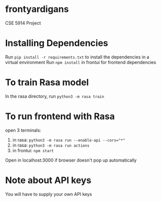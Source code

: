# frontyardigans
CSE 5914 Project

# Installing Dependencies

Run ```pip install -r requirements.txt``` to install the dependencies in a virtual environment
Run ```npm install``` in frontui for frontend dependencies

# To train Rasa model

In the rasa directory, run ```python3 -m rasa train```

# To run frontend with Rasa

open 3 terminals:
1) in rasa: ```python3 -m rasa run --enable-api --cors="*"```
2) in rasa: ```python3 -m rasa run actions```
3) in frontui: ```npm start``` 

Open in localhost:3000 if browser doesn't pop up automatically

# Note about API keys

You will have to supply your own API keys
